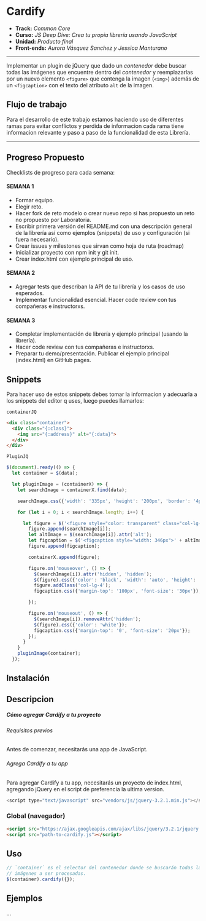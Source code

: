 # **Cardify**

* **Track:** _Common Core_
* **Curso:** _JS Deep Dive: Crea tu propia librería usando JavaScript_
* **Unidad:** _Producto final_
* **Front-ends:** _Aurora Vásquez Sanchez y Jessica Manturano_

***

Implementar un plugin de jQuery que dado un _contenedor_ debe buscar todas las
imágenes que encuentre dentro del _contenedor_ y reemplazarlas por un nuevo
elemento `<figure>` que contenga la imagen (`<img>`) además de un `<figcaption>`
con el texto del atributo `alt` de la imagen.

## Flujo de trabajo
Para el desarrollo de este trabajo estamos haciendo uso de diferentes ramas para evitar conflictos y perdida de informacion cada rama tiene informacion relevante y paso a paso de la funcionalidad de esta Librería.

***
## Progreso Propuesto
Checklists de progreso para cada semana:

#### SEMANA 1
* Formar equipo.
* Elegir reto.
* Hacer fork de reto modelo o crear nuevo repo si has propuesto un reto no propuesto por Laboratoria.
* Escribir primera versión del README.md con una descripción general de la librería así como ejemplos (snippets) de uso y configuración (si fuera necesario).
* Crear issues y milestones que sirvan como hoja de ruta (roadmap)
* Inicializar proyecto con npm init y git init.
* Crear index.html con ejemplo principal de uso.

#### SEMANA 2
* Agregar tests que describan la API de tu librería y los casos de uso esperados.
* Implementar funcionalidad esencial.
Hacer code review con tus compañeras e instructorxs.

#### SEMANA 3
* Completar implementación de librería y ejemplo principal (usando la librería).
* Hacer code review con tus compañeras e instructorxs.
* Preparar tu demo/presentación.
Publicar el ejemplo principal (index.html) en GitHub pages.

## Snippets
Para hacer uso de estos snippets debes tomar la informacion y adecuarla a los snippets del editor q uses, luego puedes llamarlos:

    containerJQ
```html
<div class="container">
  <div class="{:class}">
    <img src="{:address}" alt="{:data}">
  </div>
</div>
```

    PluginJQ
```js
$(document).ready(() => {
  let container = $(data);

  let pluginImage = (containerX) => {
    let searchImage = containerX.find(data);

    searchImage.css({'width': '335px', 'height': '200px', 'border': '4px solid white', 'border-radius': '10px'});

    for (let i = 0; i < searchImage.length; i++) {

      let figure = $('<figure style="color: transparent" class="col-lg-4">')
        figure.append(searchImage[i]);
        let altImage = $(searchImage[i]).attr('alt');
        let figcaption = $('<figcaption style="width: 346px">' + altImage + '</figcaption>');
        figure.append(figcaption);

        containerX.append(figure);

        figure.on('mouseover', () => {
          $(searchImage[i]).attr('hidden', 'hidden');
          $(figure).css({'color': 'black', 'width': 'auto', 'height': '250px', 'text-align': 'center', 'text-transform': 'capitalize', 'font-weight': 'bold'});
          figure.addClass('col-lg-4');
          figcaption.css({'margin-top': '100px', 'font-size': '30px'});

        });

        figure.on('mouseout', () => {
          $(searchImage[i]).removeAttr('hidden');
          $(figure).css({'color': 'white'});
          figcaption.css({'margin-top': '0', 'font-size': '20px'});
        });
      }
    }
    pluginImage(container);
  });
  ```

## Instalación
## Descripcion
##### Cómo agregar Cardify a tu proyecto

###### Requisitos previos
Antes de comenzar, necesitarás una app de JavaScript.

###### Agrega Cardify a tu app
Para agregar Cardify a tu app, necesitarás un proyecto de index.html, agregando jQuery en el script de preferencia la ultima version.

```js
<script type="text/javascript" src="vendors/js/jquery-3.2.1.min.js"></script>
```



### Global (navegador)

```html
<script src="https://ajax.googleapis.com/ajax/libs/jquery/3.2.1/jquery.min.js"></script>
<script src="path-to-cardify.js"></script>
```

## Uso

```js
// `container` es el selector del contenedor donde se buscarán todas las
// imágenes a ser procesadas.
$(container).cardify({});
```

## Ejemplos

...
